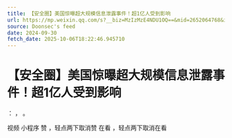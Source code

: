 ```yaml
---
title: 【安全圈】美国惊曝超大规模信息泄露事件！超1亿人受到影响
url: https://mp.weixin.qq.com/s?__biz=MzIzMzE4NDU1OQ==&mid=2652064768&idx=2&sn=6f2c1bcdb9d81efd9e0faebc82ce3f93
source: Doonsec's feed
date: 2024-09-30
fetch_date: 2025-10-06T18:22:46.945710
---
```


# 【安全圈】美国惊曝超大规模信息泄露事件！超1亿人受到影响

：
，
。

视频
小程序
赞
，轻点两下取消赞
在看
，轻点两下取消在看